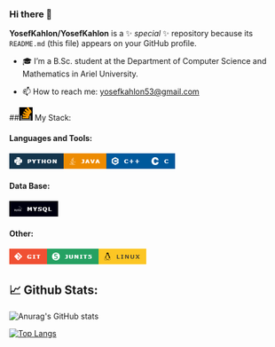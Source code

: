 ### Hi there 👋


**YosefKahlon/YosefKahlon** is a ✨ _special_ ✨ repository because its `README.md` (this file) appears on your GitHub profile.



- 🎓 I’m a B.Sc. student at the Department of Computer Science and Mathematics in Ariel University.

[//]: # (- 🔭 I’m currently working on ...)

[//]: # (- 🌱 I’m currently learning ...)

[//]: # (- 👯 I’m looking to collaborate on ...)

[//]: # (- 🤔 I’m looking for help with ...)

[//]: # (- 💬 Ask me about ...)
- 📫 How to reach me: yosefkahlon53@gmail.com

[//]: # (- 😄 Pronouns: ...)

[//]: # (- ⚡ Fun fact: ...)


[//]: # (-->)

[//]: # ()
[//]: # (/>)


##![img_13.png](img_13.png) My Stack:


#### Languages and Tools:
![img.png](img.png)![img_1.png](img_1.png)![img_2.png](img_2.png)![img_3.png](img_3.png) 

#### Data Base:
![img_5.png](img_5.png)

#### Other:
![img_4.png](img_4.png)![img_6.png](img_6.png)![img_7.png](img_7.png)


## 📈 Github Stats:

[//]: # (stat )
![Anurag's GitHub stats](https://github-readme-stats.vercel.app/api?username=Yosefkahlon&show_icons=true&theme=tokyonight)



[![Top Langs](https://github-readme-stats.vercel.app/api/top-langs/?username=Yosefkahlon&layout=compact)](https://github.com/anuraghazra/github-readme-stats)